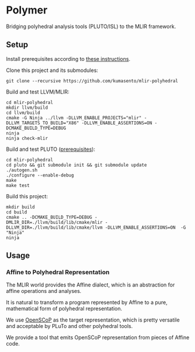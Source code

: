 # Polymer

Bridging polyhedral analysis tools (PLUTO/ISL) to the MLIR framework.

## Setup

Install prerequisites according to [these instructions](https://mlir.llvm.org/getting_started/).

Clone this project and its submodules:

```
git clone --recursive https://github.com/kumasento/mlir-polyhedral
```

Build and test LLVM/MLIR:

```
cd mlir-polyhedral
mkdir llvm/build
cd llvm/build
cmake -G Ninja ../llvm -DLLVM_ENABLE_PROJECTS="mlir" -DLLVM_TARGETS_TO_BUILD="X86" -DLLVM_ENABLE_ASSERTIONS=ON -DCMAKE_BUILD_TYPE=DEBUG
ninja
ninja check-mlir
```

Build and test PLUTO ([prerequisites](https://github.com/kumasento/pluto)):

```
cd mlir-polyhedral
cd pluto && git submodule init && git submodule update
./autogen.sh
./configure --enable-debug
make
make test
```

Build this project:

```
mkdir build
cd build
cmake .. -DCMAKE_BUILD_TYPE=DEBUG -DMLIR_DIR=./llvm/build/lib/cmake/mlir -DLLVM_DIR=./llvm/build/lib/cmake/llvm -DLLVM_ENABLE_ASSERTIONS=ON  -G "Ninja"
ninja
```


## Usage

### Affine to Polyhedral Representation

The MLIR world provides the Affine dialect, which is an abstraction for affine operations and analyses.

It is natural to transform a program represented by Affine to a pure, mathematical form of polyhedral representation.

We use [OpenSCoP](http://icps.u-strasbg.fr/people/bastoul/public_html/development/openscop/docs/openscop.pdf) as the target representation, which is pretty versatile and acceptable by PLuTo and other polyhedral tools.

We provide a tool that emits OpenSCoP representation from pieces of Affine code.



